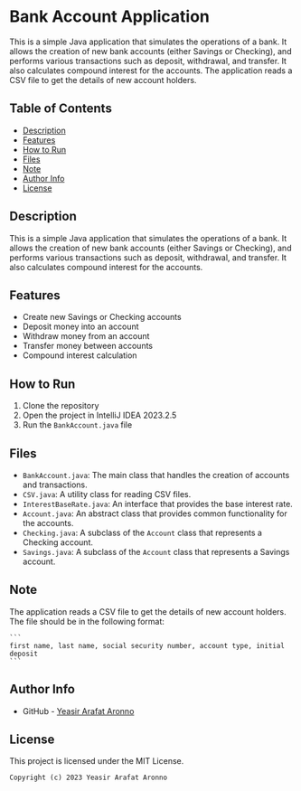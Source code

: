 # Bank Account Application

This is a simple Java application that simulates the operations of a bank. It allows the creation of new bank accounts (either Savings or Checking), and performs various transactions such as deposit, withdrawal, and transfer. It also
calculates compound interest for the accounts. The application reads a CSV file to get the details of new account holders.

## Table of Contents

- [Description](#description)
- [Features](#features)
- [How to Run](#how-to-run)
- [Files](#files)
- [Note](#note)
- [Author Info](#author-info)
- [License](#license)

## Description

This is a simple Java application that simulates the operations of a bank. It allows the creation of new bank accounts (either Savings or Checking), and performs various transactions such as deposit, withdrawal, and transfer. It also
calculates compound interest for the accounts.

## Features

- Create new Savings or Checking accounts
- Deposit money into an account
- Withdraw money from an account
- Transfer money between accounts
- Compound interest calculation

## How to Run

1. Clone the repository
2. Open the project in IntelliJ IDEA 2023.2.5
3. Run the `BankAccount.java` file

## Files

- `BankAccount.java`: The main class that handles the creation of accounts and transactions.
- `CSV.java`: A utility class for reading CSV files.
- `InterestBaseRate.java`: An interface that provides the base interest rate.
- `Account.java`: An abstract class that provides common functionality for the accounts.
- `Checking.java`: A subclass of the `Account` class that represents a Checking account.
- `Savings.java`: A subclass of the `Account` class that represents a Savings account.

## Note

The application reads a CSV file to get the details of new account holders. The file should be in the following format:

    ```
    first name, last name, social security number, account type, initial deposit
    ```

## Author Info

- GitHub - [Yeasir Arafat Aronno](https://github.com/AronnoDIU)

## License

This project is licensed under the MIT License.

``` text
Copyright (c) 2023 Yeasir Arafat Aronno
```
